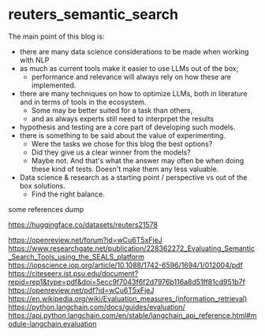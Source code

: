 # reuters_semantic_search

The main point of this blog is:

* there are many data science considerations to be made when working with NLP
* as much as current tools make it easier to use LLMs out of the box;
  * performance and relevance will always rely on how these are implemented.
* there are many techniques on how to optimize LLMs, both in literature and in terms of tools in the ecosystem.
  * Some may be better suited for a task than others,
  * and as always experts still need to interprpet the results
* hypothesis and testing are a core part of developing such models.
* there is something to be said about the value of experimenting.
  * Were the tasks we chose for this blog the best options?
  * Did they give us a clear winner from the models?
  * Maybe not. And that's what the answer may often be when doing these kind of tests. Doesn't make them any less valuable.
* Data science & research as a starting point / perspective vs out of the box solutions.
  * Find the right balance.




some references dump

https://huggingface.co/datasets/reuters21578

https://openreview.net/forum?id=wCu6T5xFjeJ
https://www.researchgate.net/publication/228362272_Evaluating_Semantic_Search_Tools_using_the_SEALS_platform
https://iopscience.iop.org/article/10.1088/1742-6596/1694/1/012004/pdf
https://citeseerx.ist.psu.edu/document?repid=rep1&type=pdf&doi=5ecc9f7043f6f2d7976b116a8d51ff81cd951b7f
https://openreview.net/pdf?id=wCu6T5xFjeJ 
https://en.wikipedia.org/wiki/Evaluation_measures_(information_retrieval)
https://python.langchain.com/docs/guides/evaluation/
https://api.python.langchain.com/en/stable/langchain_api_reference.html#module-langchain.evaluation
